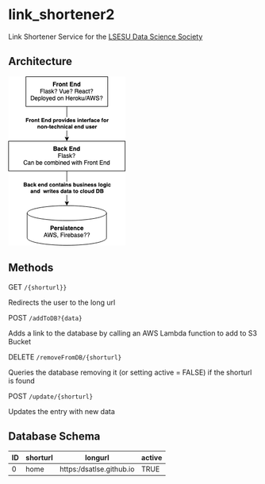 # link_shortener2

Link Shortener Service for the [LSESU Data Science Society](https://dsatlse.githu.bio)

## Architecture

![](LinkShortener.png)


## Methods

GET `/{shorturl}}`

Redirects the user to the long url

POST `/addToDB?{data}`

Adds a link to the database by calling an AWS Lambda function to add to S3 Bucket

DELETE `/removeFromDB/{shorturl}`

Queries the database removing it (or setting active = FALSE) if the shorturl is found

POST `/update/{shorturl}`

Updates the entry with new data



## Database Schema

| ID  | shorturl | longurl | active|
| --  | -- | -- | -- |
| 0 | home | https:/dsatlse.github.io | TRUE |


